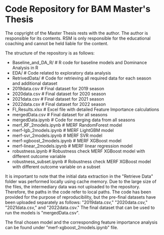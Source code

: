 # Code Repository for BAM Master's Thesis

The copyright of the Master Thesis rests with the author. The author is responsible for its contents. RSM is only responsible for the educational coaching and cannot be held liable for the content.

The structure of the repository is as follows:

- Baseline_and_DA_R/                 # R code for baseline models and Dominance Analysis in R
- EDA/                               # Code related to exploratory data analysis
- RetrivedData/                      # Code for retrieving all required data for each season and additional dataset
- 2019data.csv                       # Final dataset for 2019 season
- 2020data.csv                       # Final dataset for 2020 season
- 2021data.csv                       # Final dataset for 2021 season
- 2022data.csv                       # Final dataset for 2022 season
- FI_Results.xlsx                    # Excel file with detailed Feature Importance calculations
- mergedData.csv                     # Final dataset for all seasons
- mergedData.ipynb                   # Code for merging data from all seasons
- merf_RF_2models.ipynb              # MERF RandomForest model
- merf-lgb_2models.ipynb             # MERF LightGBM model
- merf-svr_2models.ipynb             # MERF SVR model
- merf-xgboost_2models.ipynb         # MERF XGBoost model
- merf-linear_2models.ipynb          # MERF linear regression model
- robustness.ipynb                   # Robustness check MERF XGBoost model with different outcome variable
- robustness_subset.ipynb            # Robustness check MERF XGBoost model with different outcome variable on a subset


It is important to note that the initial data extraction in the "Retrieve Data" folder was performed locally using cache memory. Due to the large size of the files, the intermediary data was not uploaded to the repository. Therefore, the paths in the code refer to local paths. The code has been provided for the purpose of reproducibility, but the pre-final datasets have been uploaded separately as follows: "2019data.csv," "2020data.csv," "2021data.csv," and "2022data.csv." The final dataset that can be used to run the models is "mergedData.csv".

The final chosen model and the corresponding feature importance analysis can be found under "merf-xgboost_2models.ipynb" file.

